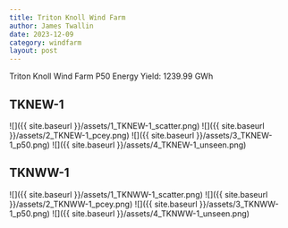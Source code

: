 ```yaml
---
title: Triton Knoll Wind Farm
author: James Twallin
date: 2023-12-09
category: windfarm
layout: post
---
```

Triton Knoll Wind Farm P50 Energy Yield: 1239.99 GWh

TKNEW-1
-------------
![]({{ site.baseurl }}/assets/1_TKNEW-1_scatter.png)
![]({{ site.baseurl }}/assets/2_TKNEW-1_pcey.png)
![]({{ site.baseurl }}/assets/3_TKNEW-1_p50.png)
![]({{ site.baseurl }}/assets/4_TKNEW-1_unseen.png)

TKNWW-1
-------------
![]({{ site.baseurl }}/assets/1_TKNWW-1_scatter.png)
![]({{ site.baseurl }}/assets/2_TKNWW-1_pcey.png)
![]({{ site.baseurl }}/assets/3_TKNWW-1_p50.png)
![]({{ site.baseurl }}/assets/4_TKNWW-1_unseen.png)

